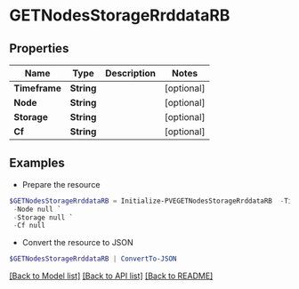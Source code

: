 # GETNodesStorageRrddataRB
## Properties

Name | Type | Description | Notes
------------ | ------------- | ------------- | -------------
**Timeframe** | **String** |  | [optional] 
**Node** | **String** |  | [optional] 
**Storage** | **String** |  | [optional] 
**Cf** | **String** |  | [optional] 

## Examples

- Prepare the resource
```powershell
$GETNodesStorageRrddataRB = Initialize-PVEGETNodesStorageRrddataRB  -Timeframe null `
 -Node null `
 -Storage null `
 -Cf null
```

- Convert the resource to JSON
```powershell
$GETNodesStorageRrddataRB | ConvertTo-JSON
```

[[Back to Model list]](../README.md#documentation-for-models) [[Back to API list]](../README.md#documentation-for-api-endpoints) [[Back to README]](../README.md)

